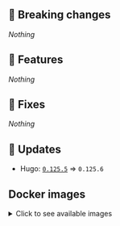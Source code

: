 ## :loudspeaker: Breaking changes

*Nothing*


## :tada: Features

*Nothing*


## :bug: Fixes

*Nothing*


## :heartbeat: Updates

* Hugo: [`0.125.5`](https://github.com/floryn90/docker-hugo/releases/tag/0.125.5) => `0.125.6`


## Docker images

<details>
<summary>Click to see available images</summary>

This release is available from Docker Hub as project `floryn90/hugo` with the following tags:

| Alias tags                   | Version specific tags                      |
| ---------------------------- | ------------------------------------------ |
| `busybox`, `latest`          | `0.125.6-busybox`, `0.125.6`                     |
| `busybox-ci`, `ci`           | `0.125.6-busybox-ci`, `0.125.6-ci`               |
| `busybox-onbuild`, `onbuild` | `0.125.6-busybox-onbuild`, `0.125.6-onbuild`     |
| `alpine`                     | `0.125.6-alpine`                              |
| `alpine-ci`                  | `0.125.6-alpine-ci`                           |
| `alpine-onbuild`             | `0.125.6-alpine-onbuild`                      |
| `asciidoctor`                | `0.125.6-asciidoctor`                         |
| `asciidoctor-ci`             | `0.125.6-asciidoctor-ci`                      |
| `asciidoctor-onbuild`        | `0.125.6-asciidoctor-onbuild`                 |
| `pandoc`                     | `0.125.6-pandoc`                              |
| `pandoc-ci`                  | `0.125.6-pandoc-ci`                           |
| `pandoc-onbuild`             | `0.125.6-pandoc-onbuild`                      |
| `ext-alpine`                 | `0.125.6-ext-alpine`                          |
| `ext-alpine-ci`              | `0.125.6-ext-alpine-ci`                       |
| `ext-alpine-onbuild`         | `0.125.6-ext-alpine-onbuild`                  |
| `ext-asciidoctor`            | `0.125.6-ext-asciidoctor`                     |
| `ext-asciidoctor-ci`         | `0.125.6-ext-asciidoctor-ci`                  |
| `ext-asciidoctor-onbuild`    | `0.125.6-ext-asciidoctor-onbuild`             |
| `ext-pandoc`                 | `0.125.6-ext-pandoc`                          |
| `ext-pandoc-ci`              | `0.125.6-ext-pandoc-ci`                       |
| `ext-pandoc-onbuild`         | `0.125.6-ext-pandoc-onbuild`                  |
| `debian`                     | `0.125.6-debian`                              |
| `debian-ci`                  | `0.125.6-debian-ci`                           |
| `debian-onbuild`             | `0.125.6-debian-onbuild`                      |
| `ext-debian`, `ext`, `latest-ext` | `0.125.6-ext-debian`, `0.125.6-ext`         |
| `ext-debian-ci`, `ext-ci`    | `0.125.6-ext-debian-ci`, `0.125.6-ext-ci`        |
| `ext-debian-onbuild`, `ext-onbuild` | `0.125.6-ext-debian-onbuild`, `0.125.6-ext-onbuild` |
| `ubuntu`                     | `0.125.6-ubuntu`                            |
| `ubuntu-ci`                  | `0.125.6-ubuntu-ci`                         |
| `ubuntu-onbuild`             | `0.125.6-ubuntu-onbuild`                    |
| `ext-ubuntu`                 | `0.125.6-ext-ubuntu`                        |
| `ext-ubuntu-ci`              | `0.125.6-ext-ubuntu-ci`                     |
| `ext-ubuntu-onbuild`         | `0.125.6-ext-ubuntu-onbuild`                |
</details>